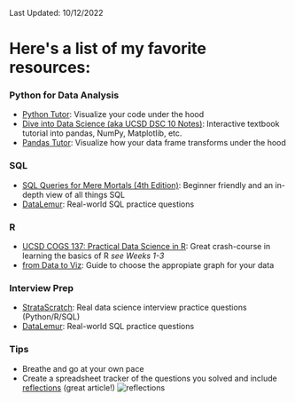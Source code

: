 Last Updated: 10/12/2022

# Here's a list of my favorite resources:

### Python for Data Analysis
  - [Python Tutor](https://pythontutor.com): Visualize your code under the hood
  - [Dive into Data Science (aka UCSD DSC 10 Notes)](https://notes.dsc10.com/front.html): Interactive textbook tutorial into pandas, NumPy, Matplotlib, etc. 
  - [Pandas Tutor](https://pandastutor.com): Visualize how your data frame transforms under the hood

### SQL
  - [SQL Queries for Mere Mortals (4th Edition)](https://www.amazon.com/SQL-Queries-Mere-Mortals-Hands/dp/0134858336/ref=pd_lpo_1?pd_rd_i=0134858336&psc=1): Beginner friendly and an in-depth view of all things SQL 
  - [DataLemur](https://datalemur.com): Real-world SQL practice questions 
  
### R
  - [UCSD COGS 137: Practical Data Science in R](https://cogs137.github.io/website/syllabus/): Great crash-course in learning the basics of R *see Weeks 1-3*
  - [from Data to Viz](https://www.data-to-viz.com): Guide to choose the appropiate graph for your data

### Interview Prep
  - [StrataScratch](https://www.stratascratch.com): Real data science interview practice questions (Python/R/SQL)
  - [DataLemur](https://datalemur.com): Real-world SQL practice questions

### Tips
  - Breathe and go at your own pace
  - Create a spreadsheet tracker of the questions you solved and include [reflections](https://dandkim.com/leetcode-effectively/#reflections) (great article!)
  ![reflections](assets/img/reflections.jpg)
